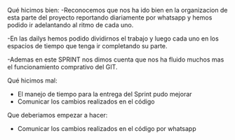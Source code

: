 Qué hicimos bien:
-Reconocemos que nos ha ido bien en la organizacion de esta parte del proyecto reportando diariamente por whatsapp y hemos podido ir adelantando al ritmo de cada uno.

-En las dailys hemos podido dividirnos el trabajo y luego cada uno en los espacios de tiempo que tenga ir completando su parte.

-Ademas en este SPRINT nos dimos cuenta que nos ha fluido muchos mas el funcionamiento comprativo del GIT.

Qué hicimos mal:
- El manejo de tiempo para la entrega del Sprint pudo mejorar
- Comunicar los cambios realizados en el código

Que deberiamos empezar a hacer:
- Comunicar los cambios realizados en el código por whatsapp 








